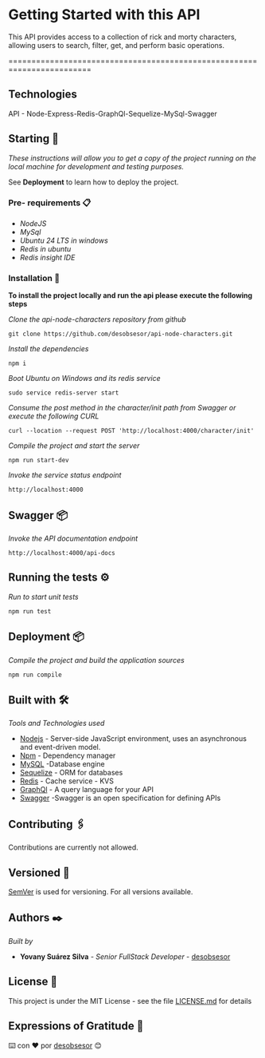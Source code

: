 # Getting Started with this API

This API provides access to a collection of rick and morty characters, allowing users to search, filter, get, and perform basic operations.

========================================================================
## Technologies

API - Node-Express-Redis-GraphQl-Sequelize-MySql-Swagger


## Starting  🚀

_These instructions will allow you to get a copy of the project running on the local machine for development and testing purposes._

See **Deployment** to learn how to deploy the project.


### Pre- requirements 📋

* _NodeJS_
* _MySql_
* _Ubuntu 24 LTS in windows_
* _Redis in ubuntu_
* _Redis insight IDE_

### Installation 🔧

__To install the project locally and run the api please execute the following steps__

_Clone the api-node-characters repository from github_

```
git clone https://github.com/desobsesor/api-node-characters.git
```

_Install the dependencies_

```
npm i
```

_Boot Ubuntu on Windows and its redis service_

```
sudo service redis-server start
```

_Consume the post method in the character/init path from Swagger or execute the following CURL_

```
curl --location --request POST 'http://localhost:4000/character/init'
```

_Compile the project and start the server_

```
npm run start-dev
```

_Invoke the service status endpoint_

```
http://localhost:4000
```

## Swagger 📦

_Invoke the API documentation endpoint_

```
http://localhost:4000/api-docs
```

## Running the tests ⚙️

_Run to start unit tests_

```
npm run test
```

## Deployment 📦

_Compile the project and build the application sources_

```
npm run compile
```

## Built with 🛠️

_Tools and Technologies used_

* [Nodejs](https://nodejs.org/en/) - Server-side JavaScript environment, uses an asynchronous and event-driven model.
* [Npm](https://www.npmjs.com/) - Dependency manager
* [MySQL](https://www.mysql.com/) -Database engine
* [Sequelize](https://www.secuelize.org/) - ORM for databases
* [Redis](https://redis.io/) - Cache service - KVS
* [GraphQl](https://graphql.org) - A query language for your API
* [Swagger](https://swagger.io/) -Swagger is an open specification for defining APIs

## Contributing 🖇️

Contributions are currently not allowed.

## Versioned 📌

[SemVer](http://semver.org/) is used for versioning. For all versions available.

## Authors ✒️

_Built by_

* **Yovany Suárez Silva** - *Senior FullStack Developer* - [desobsesor](https://github.com/desobsesor)

## License 📄

This project is under the MIT License - see the file [LICENSE.md](LICENSE.md) for details

## Expressions of Gratitude 🎁

⌨️ con ❤️ por [desobsesor](https://github.com/desobsesor) 😊